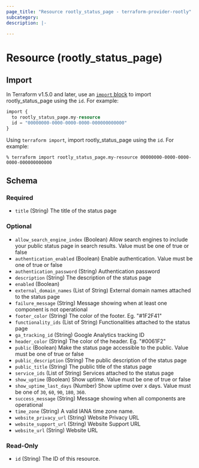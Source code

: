 ```yaml
---
page_title: "Resource rootly_status_page - terraform-provider-rootly"
subcategory:
description: |-
    
---
```


# Resource (rootly_status_page)





## Import

In Terraform v1.5.0 and later, use an [`import` block](https://developer.hashicorp.com/terraform/language/import) to import rootly_status_page using the `id`. For example:

```terraform
import {
  to rootly_status_page.my-resource
  id = "00000000-0000-0000-0000-000000000000"
}
```

Using `terraform import`, import rootly_status_page using the `id`. For example:

```console
% terraform import rootly_status_page.my-resource 00000000-0000-0000-0000-000000000000
```

<!-- schema generated by tfplugindocs -->
## Schema

### Required

- `title` (String) The title of the status page

### Optional

- `allow_search_engine_index` (Boolean) Allow search engines to include your public status page in search results. Value must be one of true or false
- `authentication_enabled` (Boolean) Enable authentication. Value must be one of true or false
- `authentication_password` (String) Authentication password
- `description` (String) The description of the status page
- `enabled` (Boolean)
- `external_domain_names` (List of String) External domain names attached to the status page
- `failure_message` (String) Message showing when at least one component is not operational
- `footer_color` (String) The color of the footer. Eg. "#1F2F41"
- `functionality_ids` (List of String) Functionalities attached to the status page
- `ga_tracking_id` (String) Google Analytics tracking ID
- `header_color` (String) The color of the header. Eg. "#0061F2"
- `public` (Boolean) Make the status page accessible to the public. Value must be one of true or false
- `public_description` (String) The public description of the status page
- `public_title` (String) The public title of the status page
- `service_ids` (List of String) Services attached to the status page
- `show_uptime` (Boolean) Show uptime. Value must be one of true or false
- `show_uptime_last_days` (Number) Show uptime over x days. Value must be one of `30`, `60`, `90`, `180`, `360`.
- `success_message` (String) Message showing when all components are operational
- `time_zone` (String) A valid IANA time zone name.
- `website_privacy_url` (String) Website Privacy URL
- `website_support_url` (String) Website Support URL
- `website_url` (String) Website URL

### Read-Only

- `id` (String) The ID of this resource.
